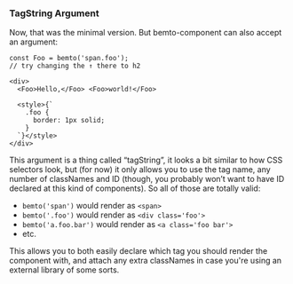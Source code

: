 ### TagString Argument

Now, that was the minimal version. But bemto-component can also accept an argument:

    const Foo = bemto('span.foo');
    // try changing the ↑ there to h2

    <div>
      <Foo>Hello,</Foo> <Foo>world!</Foo>

      <style>{`
        .foo {
          border: 1px solid;
        }
      `}</style>
    </div>

This argument is a thing called “tagString”, it looks a bit similar to how CSS selectors look, but (for now) it only allows you to use the tag name, any number of classNames and ID (though, you probably won’t want to have ID declared at this kind of components). So all of those are totally valid:

- `bemto('span')` would render as `<span>`
- `bemto('.foo')` would render as `<div class='foo'>`
- `bemto('a.foo.bar')` would render as `<a class='foo bar'>`
- etc.

This allows you to both easily declare which tag you should render the component with, and attach any extra classNames in case you're using an external library of some sorts.
